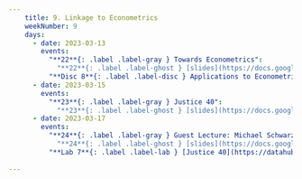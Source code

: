```yaml
---
    title: 9. Linkage to Econometrics
    weekNumber: 9
    days:
      - date: 2023-03-13
        events:
          "**22**{: .label .label-gray } Towards Econometrics":
            "**22**{: .label .label-ghost } [slides](https://docs.google.com/presentation/d/1Wpo_6UR786NoBzVb1ie0MLvdLOjJwUP5ZCC7nB7S9IY/edit?usp=sharing) • [video](https://kaltura.berkeley.edu/media/ECON+148%2C+LEC+001+%28Spring+2023%29/1_kfoyhokg/288222162) • code: [Wages](https://datahub.berkeley.edu/hub/user-redirect/git-pull?repo=https%3A%2F%2Fgithub.com%2FUCB-Econ-148%2Fsp23-student&branch=main&urlpath=lab%2Ftree%2Fsp23-student%2Flec%2FLec9-1%2FLec9-1.ipynb)"
          "**Disc 8**{: .label .label-disc } Applications to Econometrics ([slides](https://docs.google.com/presentation/d/1RdKUmIhXI3qItf6gohy2gIMvG-HrIvWrCFHYdtmHurU/edit?usp=sharing)) ([video](https://kaltura.berkeley.edu/media/ECON+148%2C+DIS+102+%28Spring+2023%29/1_7dxl9g55/288222162)) (supp. reading: [DiD](https://towardsdatascience.com/a-guide-to-using-the-difference-in-differences-regression-model-87cd2fb3224a), [RDD](https://bookdown.org/mike/data_analysis/regression-discontinuity.html), [Card (1990)](https://davidcard.berkeley.edu/papers/mariel-impact.pdf))":
      - date: 2023-03-15
        events:
          "**23**{: .label .label-gray } Justice 40":
            "**23**{: .label .label-ghost } [slides](https://docs.google.com/presentation/d/13pCrXWxvCunJ3HlGX28RVB9ow78UPvHtijqP4dFT-Wo/edit?usp=sharing) • [video](https://kaltura.berkeley.edu/media/ECON+148%2C+LEC+001+%28Spring+2023%29/1_mi60xcds/288222162) • code: [Justice 40](https://datahub.berkeley.edu/hub/user-redirect/git-pull?repo=https%3A%2F%2Fgithub.com%2FUCB-Econ-148%2Fsp23-student&branch=main&urlpath=lab%2Ftree%2Fsp23-student%2Flec%2FLec9-2%2Fjustice40.ipynb)"
      - date: 2023-03-17
        events:
          "**24**{: .label .label-gray } Guest Lecture: Michael Schwarz":
            "**24**{: .label .label-ghost } [slides](https://docs.google.com/presentation/d/134iVu5uTu2eFFGc_YBbVUB_heEx_9U7StfvVO5-t0es/edit?usp=sharing) • video"
          "**Lab 7**{: .label .label-lab } [Justice 40](https://datahub.berkeley.edu/hub/user-redirect/git-pull?repo=https%3A%2F%2Fgithub.com%2FUCB-Econ-148%2Fsp23-student&branch=main&urlpath=lab%2Ftree%2Fsp23-student%2Flab%2Flab07%2Flab07.ipynb)":
                    
---
```

